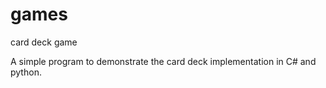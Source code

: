 # games
card deck game

A simple program to demonstrate the card deck implementation in C# and python.
